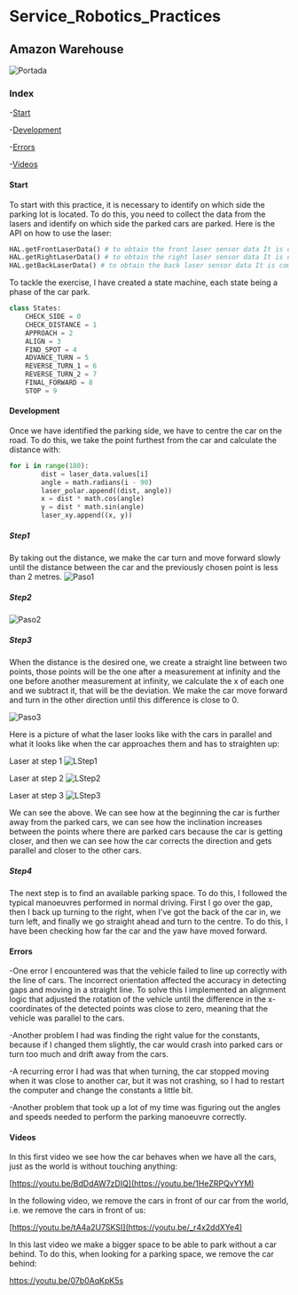 # Service_Robotics_Practices
## Amazon Warehouse 

![Portada](https://github.com/user-attachments/assets/1df065f8-d6d0-4e04-a78c-35a273cc4861)



### Index

-[Start](#start)

-[Development](#development)

-[Errors](#errors)

-[Videos](#videos)

#### Start

To start with this practice, it is necessary to identify on which side the parking lot is located. To do this, you need to collect the data from the lasers and identify on which side the parked cars are parked.
Here is the API on how to use the laser:

```python
HAL.getFrontLaserData() # to obtain the front laser sensor data It is composed of 180 pairs of values: (0-180º distance in millimeters)
HAL.getRightLaserData() # to obtain the right laser sensor data It is composed of 180 pairs of values: (0-180º distance in millimeters)
HAL.getBackLaserData() # to obtain the back laser sensor data It is composed of 180 pairs of values: (0-180º distance in millimeters)
```

To tackle the exercise, I have created a state machine, each state being a phase of the car park.
```python
class States:
    CHECK_SIDE = 0
    CHECK_DISTANCE = 1
    APPROACH = 2
    ALIGN = 3
    FIND_SPOT = 4
    ADVANCE_TURN = 5
    REVERSE_TURN_1 = 6
    REVERSE_TURN_2 = 7
    FINAL_FORWARD = 8
    STOP = 9
```

#### Development

Once we have identified the parking side, we have to centre the car on the road. To do this, we take the point furthest from the car and calculate the distance with:
```python
for i in range(180):
        dist = laser_data.values[i]
        angle = math.radians(i - 90)
        laser_polar.append((dist, angle))
        x = dist * math.cos(angle)
        y = dist * math.sin(angle)
        laser_xy.append((x, y))
```

##### Step1
By taking out the distance, we make the car turn and move forward slowly until the distance between the car and the previously chosen point is less than 2 metres.
![Paso1](https://github.com/user-attachments/assets/b779a6c8-d0f4-48bb-905d-99af1efcc6f6)

##### Step2
![Paso2](https://github.com/user-attachments/assets/8e1ac54f-239a-4557-a3c8-2073368fbe20)

##### Step3
When the distance is the desired one, we create a straight line between two points, those points will be the one after a measurement at infinity and the one before another measurement at infinity, we calculate the x of each one and we subtract it, that will be the deviation. We make the car move forward and turn in the other direction until this difference is close to 0.

![Paso3](https://github.com/user-attachments/assets/7182e81d-7a59-4ff1-9b32-148dfc24af9f)

Here is a picture of what the laser looks like with the cars in parallel and what it looks like when the car approaches them and has to straighten up:

Laser at step 1
![LStep1](https://github.com/user-attachments/assets/6d2e4f6c-feb3-48f6-8aeb-64abb3cf1d2f)

Laser at step 2
![LStep2](https://github.com/user-attachments/assets/1a956a5e-3706-4acc-b8ec-d06c7d732985)

Laser at step 3
![LStep3](https://github.com/user-attachments/assets/d6aceade-c152-4624-8d1d-319382244119)

We can see the above. We can see how at the beginning the car is further away from the parked cars, we can see how the inclination increases between the points where there are parked cars because the car is getting closer, and then we can see how the car corrects the direction and gets parallel and closer to the other cars. 

##### Step4
The next step is to find an available parking space. To do this, I followed the typical manoeuvres performed in normal driving. First I go over the gap, then I back up turning to the right, when I've got the back of the car in, we turn left, and finally we go straight ahead and turn to the centre. To do this, I have been checking how far the car and the yaw have moved forward.



#### Errors

-One error I encountered was that the vehicle failed to line up correctly with the line of cars. The incorrect orientation affected the accuracy in detecting gaps and moving in a straight line.
To solve this I implemented an alignment logic that adjusted the rotation of the vehicle until the difference in the x-coordinates of the detected points was close to zero, meaning that the vehicle was parallel to the cars.

-Another problem I had was finding the right value for the constants, because if I changed them slightly, the car would crash into parked cars or turn too much and drift away from the cars. 

-A recurring error I had was that when turning, the car stopped moving when it was close to another car, but it was not crashing, so I had to restart the computer and change the constants a little bit.

-Another problem that took up a lot of my time was figuring out the angles and speeds needed to perform the parking manoeuvre correctly.
#### Videos
In this first video we see how the car behaves when we have all the cars, just as the world is without touching anything:

[https://youtu.be/BdDdAW7zDIQ](https://youtu.be/1HeZRPQvYYM)

In the following video, we remove the cars in front of our car from the world, i.e. we remove the cars in front of us:

[https://youtu.be/tA4a2U7SKSI](https://youtu.be/_r4x2ddXYe4)

In this last video we make a bigger space to be able to park without a car behind. To do this, when looking for a parking space, we remove the car behind:

https://youtu.be/07b0AqKpK5s

